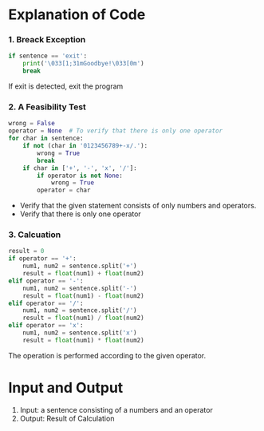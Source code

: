 # Explanation of Code

### 1. Breack Exception
```python
if sentence == 'exit':
    print('\033[1;31mGoodbye!\033[0m')
    break
```
If exit is detected, exit the program

### 2. A Feasibility Test
```python
wrong = False
operator = None  # To verify that there is only one operator
for char in sentence:
    if not (char in '0123456789+-x/.'):
        wrong = True
        break
    if char in ['+', '-', 'x', '/']:
        if operator is not None:
            wrong = True
        operator = char
```
* Verify that the given statement consists of only numbers and operators.
* Verify that there is only one operator

### 3. Calcuation
```python
result = 0
if operator == '+':
    num1, num2 = sentence.split('+')
    result = float(num1) + float(num2)
elif operator == '-':
    num1, num2 = sentence.split('-')
    result = float(num1) - float(num2)
elif operator == '/':
    num1, num2 = sentence.split('/')
    result = float(num1) / float(num2)
elif operator == 'x':
    num1, num2 = sentence.split('x')
    result = float(num1) * float(num2)
```
The operation is performed according to the given operator.


# Input and Output
1. Input: a sentence consisting of a numbers and an operator
2. Output: Result of Calculation